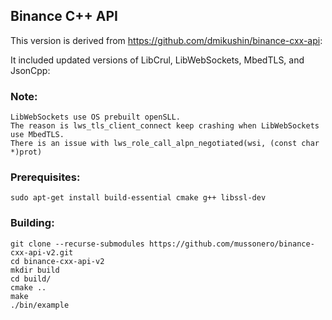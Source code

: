 ## Binance C++ API

This version is derived from https://github.com/dmikushin/binance-cxx-api:

It included updated versions of LibCrul, LibWebSockets, MbedTLS, and JsonCpp:

### Note:
```
LibWebSockets use OS prebuilt openSLL.
The reason is lws_tls_client_connect keep crashing when LibWebSockets use MbedTLS.
There is an issue with lws_role_call_alpn_negotiated(wsi, (const char *)prot)
```
### Prerequisites:

```
sudo apt-get install build-essential cmake g++ libssl-dev
```

### Building:

```
git clone --recurse-submodules https://github.com/mussonero/binance-cxx-api-v2.git
cd binance-cxx-api-v2
mkdir build
cd build/
cmake ..
make
./bin/example
```
